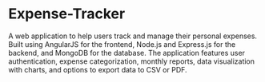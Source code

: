# Expense-Tracker
A web application to help users track and manage their personal expenses. Built using AngularJS for the frontend, Node.js and Express.js for the backend, and MongoDB for the database. The application features user authentication, expense categorization, monthly reports, data visualization with charts, and options to export data to CSV or PDF.

